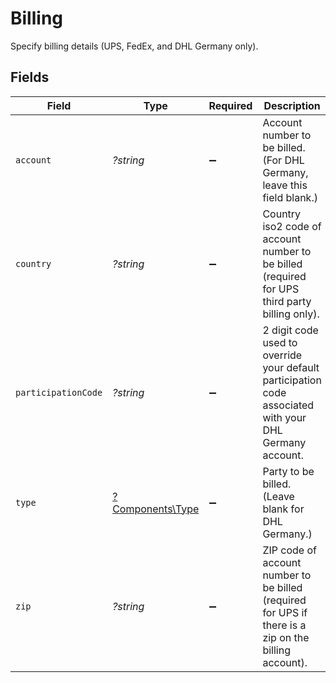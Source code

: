 # Billing

Specify billing details (UPS, FedEx, and DHL Germany only).


## Fields

| Field                                                                                                   | Type                                                                                                    | Required                                                                                                | Description                                                                                             |
| ------------------------------------------------------------------------------------------------------- | ------------------------------------------------------------------------------------------------------- | ------------------------------------------------------------------------------------------------------- | ------------------------------------------------------------------------------------------------------- |
| `account`                                                                                               | *?string*                                                                                               | :heavy_minus_sign:                                                                                      | Account number to be billed. (For DHL Germany, leave this field blank.)                                 |
| `country`                                                                                               | *?string*                                                                                               | :heavy_minus_sign:                                                                                      | Country iso2 code of account number to be billed (required for UPS third party billing only).           |
| `participationCode`                                                                                     | *?string*                                                                                               | :heavy_minus_sign:                                                                                      | 2 digit code used to override your default participation code associated with your DHL Germany account. |
| `type`                                                                                                  | [?Components\Type](../../Models/Components/Type.md)                                                     | :heavy_minus_sign:                                                                                      | Party to be billed. (Leave blank for DHL Germany.)                                                      |
| `zip`                                                                                                   | *?string*                                                                                               | :heavy_minus_sign:                                                                                      | ZIP code of account number to be billed (required for UPS if there is a zip on the billing account).    |